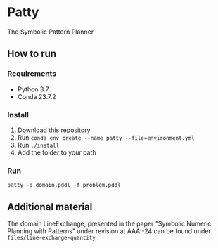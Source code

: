 # Patty
The Symbolic Pattern Planner

## How to run

### Requirements
* Python 3.7
* Conda 23.7.2

### Install
1. Download this repository
2. Run ```conda env create --name patty --file=environment.yml```
3. Run ```./install```
4. Add the folder to your path

### Run
~~~
patty -o domain.pddl -f problem.pddl
~~~

## Additional material

The domain LineExchange, presented in the paper "Symbolic Numeric Planning with Patterns" under revision at AAAI-24 can be found under ```files/line-exchange-quantity```
